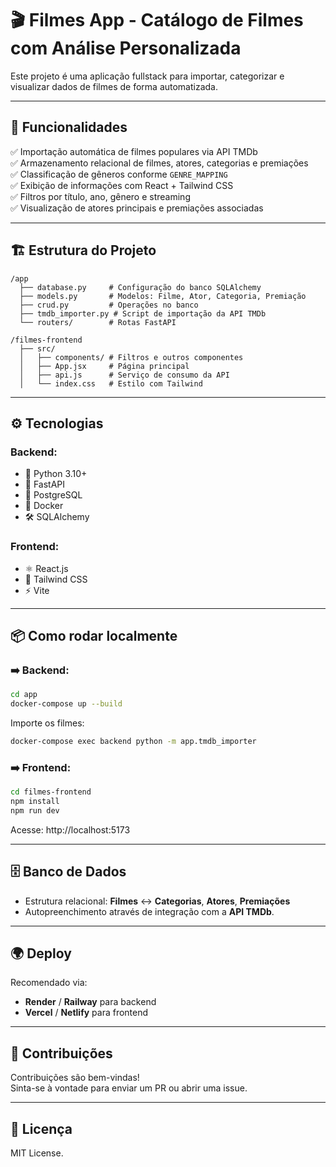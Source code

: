 
# 🎬 Filmes App - Catálogo de Filmes com Análise Personalizada

Este projeto é uma aplicação fullstack para importar, categorizar e visualizar dados de filmes de forma automatizada.

---

## 🚀 Funcionalidades

✅ Importação automática de filmes populares via API TMDb  
✅ Armazenamento relacional de filmes, atores, categorias e premiações  
✅ Classificação de gêneros conforme `GENRE_MAPPING`  
✅ Exibição de informações com React + Tailwind CSS  
✅ Filtros por título, ano, gênero e streaming  
✅ Visualização de atores principais e premiações associadas  

---

## 🏗️ Estrutura do Projeto

```
/app
  ├── database.py     # Configuração do banco SQLAlchemy
  ├── models.py       # Modelos: Filme, Ator, Categoria, Premiação
  ├── crud.py         # Operações no banco
  ├── tmdb_importer.py # Script de importação da API TMDb
  └── routers/        # Rotas FastAPI

/filmes-frontend
  ├── src/
  │   ├── components/ # Filtros e outros componentes
  │   ├── App.jsx     # Página principal
  │   ├── api.js      # Serviço de consumo da API
  │   └── index.css   # Estilo com Tailwind
```

---

## ⚙️ Tecnologias

### Backend:
- 🐍 Python 3.10+
- 🚀 FastAPI
- 🐘 PostgreSQL
- 🐳 Docker
- 🛠️ SQLAlchemy

### Frontend:
- ⚛️ React.js
- 🎨 Tailwind CSS
- ⚡ Vite

---

## 📦 Como rodar localmente

### ➡️ Backend:

```bash
cd app
docker-compose up --build
```

Importe os filmes:

```bash
docker-compose exec backend python -m app.tmdb_importer
```

### ➡️ Frontend:

```bash
cd filmes-frontend
npm install
npm run dev
```

Acesse: http://localhost:5173

---

## 🗄️ Banco de Dados

- Estrutura relacional: **Filmes** ↔ **Categorias**, **Atores**, **Premiações**
- Autopreenchimento através de integração com a **API TMDb**.

---

## 🌍 Deploy

Recomendado via:
- **Render** / **Railway** para backend
- **Vercel** / **Netlify** para frontend

---

## 🙌 Contribuições

Contribuições são bem-vindas!  
Sinta-se à vontade para enviar um PR ou abrir uma issue.

---

## 📝 Licença

MIT License.
